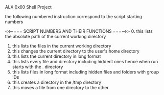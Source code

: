 ALX 0x00 Shell Project

the following numbered instruction correspond to the script starting numbers

<<===== SCRIPT NUMBERS AND THEIR FUNCTIONS =====>> 
0. this lists the absolute path of the current working directory
1. this lists the files in the current working directory
2. this changes the current directory to the user's home directory
3. this lists the current directory in long format
4. this lists every file and directory including hiddent ones hence when run starts with the . directory
5. this lists files in long format including hidden files and folders with group IDs
6. this creates a directory in the /tmp directory
7. this moves a file from one directory to the other

